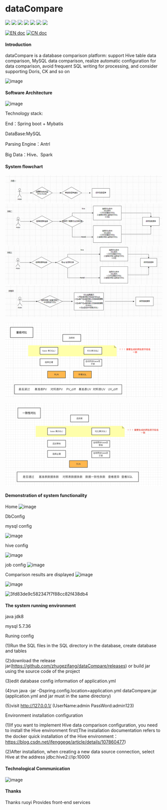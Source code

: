 # dataCompare

![](https://gitee.com/ZhuGeZiFang/data-compare/badge/star.svg)
![](https://gitee.com/ZhuGeZiFang/data-compare/badge/fork.svg?theme=gvp)
![](https://img.shields.io/github/stars/zhugezifang/dataCompare.svg?logo=GitHub)
![](https://img.shields.io/github/forks/zhugezifang/dataCompare.svg?logo=GitHub)
![](https://img.shields.io/github/watchers/zhugezifang/dataCompare.svg?logo=GitHub)
![](https://img.shields.io/github/license/zhugezifang/dataCompare.svg)
![](https://img.shields.io/github/v/release/zhugezifang/dataCompare?label=latest&style=flat-square)

[![EN doc](https://img.shields.io/badge/document-English-blue.svg)](README.md)
[![CN doc](https://img.shields.io/badge/文档-中文版-blue.svg)](README-CN.md)


#### Introduction
dataCompare is a database comparison platform: support Hive table data comparison, MySQL data comparison, realize automatic configuration for data comparison, avoid frequent SQL writing for processing, and consider supporting Doris, CK and so on

![image](https://user-images.githubusercontent.com/28300167/207563534-e4df0c95-846b-4cf3-be68-37b91bd05f0b.png)


#### Software Architecture

![image](https://user-images.githubusercontent.com/28300167/207563635-373a656f-6794-4927-a094-6605f868b708.png)


Technology stack:

End：Spring boot + Mybatis

DataBase:MySQL

Parsing Engine：Antrl

Big Data：Hive、Spark


#### System flowchart

![输入图片说明](image1.png)
![输入图片说明](image2.png)
![输入图片说明](image3.png)
![输入图片说明](image4.png)

![img_1.png](img_1.png)

![img.png](img.png)


#### Demonstration of system functionality
Home
![image](https://user-images.githubusercontent.com/28300167/207257662-273fc531-c21e-437a-9d20-f15a533b58bd.png)

DbConfig

mysql config

![image](https://user-images.githubusercontent.com/28300167/207256310-8c6d0be4-90c2-4a71-a49b-c54d3537a7bf.png)

hive config

![image](https://user-images.githubusercontent.com/28300167/207497891-8dc317f6-06f3-4d53-96d5-400586e0a488.png)


job config
![image](https://user-images.githubusercontent.com/28300167/207256145-7ce5eaa2-7030-4c2c-91d9-3e566162e91e.png)

Comparison results are displayed
![image](https://user-images.githubusercontent.com/28300167/208607718-0767ff93-223a-408d-a586-7d509f278197.png)

![image](https://user-images.githubusercontent.com/28300167/207259977-fd2258a8-fce1-4a3b-85a3-2b6213e3b0a7.png)

![3fd83de9c582347f7f88cc82f438db4](https://user-images.githubusercontent.com/28300167/208607767-94cffce0-30f3-45ec-a280-978964e153bb.png)


#### The system running environment

java jdk8

mysql 5.7.36

Runing config

(1)Run the SQL files in the SQL directory in the database, create database and tables

(2)download the release jar(https://github.com/zhugezifang/dataCompare/releases) or build jar using the source code of the project

(3)edit database config information of application.yml

(4)run java -jar -Dspring.config.location=application.yml dataCompare.jar (application.yml and jar must in the same directory)

(5)visit http://127.0.0.1/ (UserName:admin PassWord:admin123)

Environment installation configuration

(1)If you want to implement Hive data comparison configuration, you need to install the Hive environment first(The installation documentation refers to the docker quick installation of the Hive environment：https://blog.csdn.net/ifenggege/article/details/107860477)

(2)After installation, when creating a new data source connection, select Hive at the address jdbc:hive2://ip:10000


#### Technological Communication
![image](https://user-images.githubusercontent.com/28300167/207255900-152d6834-9602-4ada-91ca-ad9906d89bf8.png)


#### Thanks
Thanks ruoyi Provides front-end services
